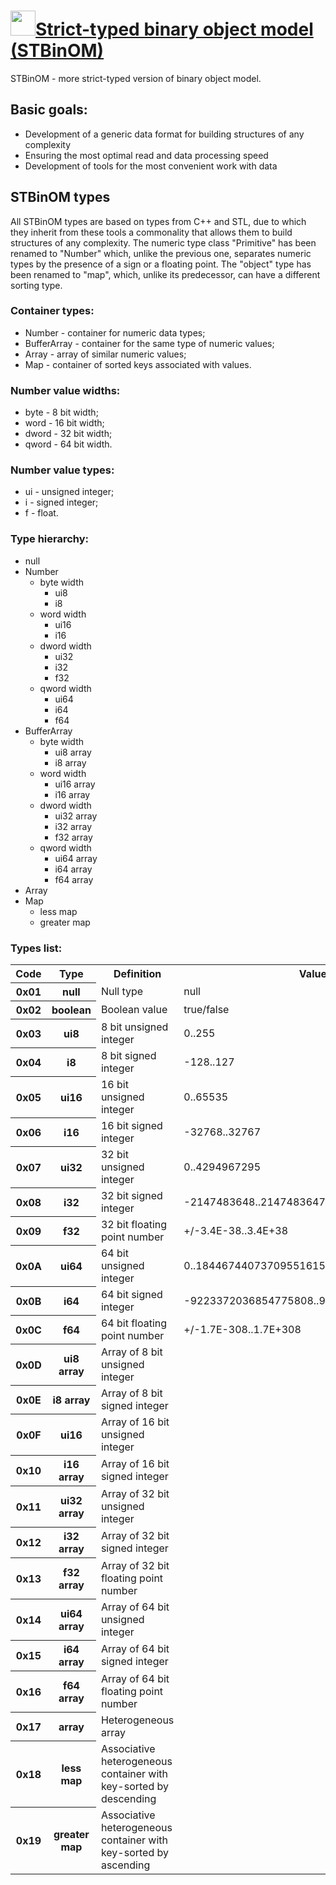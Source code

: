 # <a href="https://gbytegear.github.io/BinOM/"><img src="https://gbytegear.github.io/BinOM/src/img/BinOM.ico" height="40">Strict-typed binary object model (STBinOM)</a>

STBinOM - more strict-typed version of binary object model.

## Basic goals:
* Development of a generic data format for building structures of any complexity
* Ensuring the most optimal read and data processing speed
* Development of tools for the most convenient work with data

## STBinOM types
All STBinOM types are based on types from C++ and STL, due to which they inherit from these tools a commonality that allows them to build structures of any complexity.
The numeric type class "Primitive" has been renamed to "Number" which, unlike the previous one, separates numeric types by the presence of a sign or a floating point.
The "object" type has been renamed to "map", which, unlike its predecessor, can have a different sorting type.

### Container types:
* Number - container for numeric data types;
* BufferArray - сontainer for the same type of numeric values;
* Array - array of similar numeric values;
* Map - container of sorted keys associated with values.

### Number value widths:
* byte - 8 bit width;
* word - 16 bit width;
* dword - 32 bit width;
* qword - 64 bit width.

### Number value types:
* ui - unsigned integer;
* i - signed integer;
* f - float.

### Type hierarchy:
* null
* Number
  * byte width
    * ui8
    * i8
  * word width
    * ui16
    * i16
  * dword width
    * ui32
    * i32
    * f32
  * qword width
    * ui64
    * i64
    * f64
* BufferArray
  * byte width
    * ui8 array
    * i8 array
  * word width
    * ui16 array
    * i16 array
  * dword width
    * ui32 array
    * i32 array
    * f32 array
  * qword width
    * ui64 array
    * i64 array
    * f64 array
* Array
* Map
  * less map
  * greater map

### Types list:
<table>
  <tr>
    <th>Code</th><th>Type</th><th>Definition</th><th>Value</th>
  </tr>
  <tr>
    <th>0x01</th>
    <th>null</th>
    <td>Null type</td>
    <td>null</td>
  </tr>
  <tr>
    <th>0x02</th>
    <th>boolean</th>
    <td>Boolean value</td>
    <td>true/false</td>
  </tr>
  <tr>
    <th>0x03</th>
    <th>ui8</th>
    <td>8 bit unsigned integer</td>
    <td>0..255</td>
  </tr>
  <tr>
    <th>0x04</th>
    <th>i8</th>
    <td>8 bit signed integer</td>
    <td>-128..127</td>
  </tr>
  <tr>
    <th>0x05</th>
    <th>ui16</th>
    <td>16 bit unsigned integer</td>
    <td>0..65535</td>
  </tr>
  <tr>
    <th>0x06</th>
    <th>i16</th>
    <td>16 bit signed integer</td>
    <td>-32768..32767</td>
  </tr>
  <tr>
    <th>0x07</th>
    <th>ui32</th>
    <td>32 bit unsigned integer</td>
    <td>0..4294967295</td>
  </tr>
  <tr>
    <th>0x08</th>
    <th>i32</th>
    <td>32 bit signed integer</td>
    <td>-2147483648..2147483647</td>
  </tr>
  <tr>
    <th>0x09</th>
    <th>f32</th>
    <td>32 bit floating point number</td>
    <td>+/-3.4E-38..3.4E+38</td>
  </tr>
  <tr>
    <th>0x0A</th>
    <th>ui64</th>
    <td>64 bit unsigned integer</td>
    <td>0..18446744073709551615</td>
  </tr>
  <tr>
    <th>0x0B</th>
    <th>i64</th>
    <td>64 bit signed integer</td>
    <td>-9223372036854775808..9223372036854775807</td>
  </tr>
  <tr>
    <th>0x0C</th>
    <th>f64</th>
    <td>64 bit floating point number</td>
    <td>+/-1.7E-308..1.7E+308</td>
  </tr>
  <tr>
    <th>0x0D</th>
    <th>ui8 array</th>
    <td>Array of 8 bit unsigned integer</td>
    <td></td>
  </tr>
  <tr>
    <th>0x0E</th>
    <th>i8 array</th>
    <td>Array of 8 bit signed integer</td>
    <td></td>
  </tr>
  <tr>
    <th>0x0F</th>
    <th>ui16</th>
    <td>Array of 16 bit unsigned integer</td>
    <td></td>
  </tr>
  <tr>
    <th>0x10</th>
    <th>i16 array</th>
    <td>Array of 16 bit signed integer</td>
    <td></td>
  </tr>
  <tr>
    <th>0x11</th>
    <th>ui32 array</th>
    <td>Array of 32 bit unsigned integer</td>
    <td></td>
  </tr>
  <tr>
    <th>0x12</th>
    <th>i32 array</th>
    <td>Array of 32 bit signed integer</td>
    <td></td>
  </tr>
  <tr>
    <th>0x13</th>
    <th>f32 array</th>
    <td>Array of 32 bit floating point number</td>
    <td></td>
  </tr>
  <tr>
    <th>0x14</th>
    <th>ui64 array</th>
    <td>Array of 64 bit unsigned integer</td>
    <td></td>
  </tr>
  <tr>
    <th>0x15</th>
    <th>i64 array</th>
    <td>Array of 64 bit signed integer</td>
    <td></td>
  </tr>
  <tr>
    <th>0x16</th>
    <th>f64 array</th>
    <td>Array of 64 bit floating point number</td>
    <td></td>
  </tr>
  <tr>
    <th>0x17</th>
    <th>array</th>
    <td>Heterogeneous array</td>
    <td></td>
  </tr>
  <tr>
    <th>0x18</th>
    <th>less map</th>
    <td>Associative heterogeneous container with key-sorted by descending</td>
    <td></td>
  </tr>
  <tr>
    <th>0x19</th>
    <th>greater map</th>
    <td>Associative heterogeneous container with key-sorted by ascending</td>
    <td></td>
  </tr>
</table>
